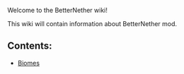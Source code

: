 Welcome to the BetterNether wiki!

This wiki will contain information about BetterNether mod.

## Contents:
* [Biomes](https://github.com/paulevsGitch/BetterNether/wiki/Biomes)